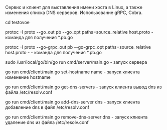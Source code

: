 Сервис и клиент для выставления имени хоста в Linux, а также изменения списка DNS серверов. Использование gRPC, Cobra.


cd testovoe

protoc -I proto --go_out pb --go_opt paths=source_relative host.proto - команда для получения *.pb.go
    
protoc -I proto --go-grpc_out pb --go-grpc_opt paths=source_relative host.proto - - команда для получения *.pb.go
    

sudo /usr/local/go/bin/go run cmd/server/main.go - запуск сервера

go run cmd/client/main.go set-hostname name - запуск клиента изменение hostname

go run cmd/client/main.go get-dns-servers - запуск клиента вывод dns из файла /etc/resolv.conf

go run cmd/client/main.go add-dns-server dns - запуск клиента добавление dns в файл /etc/resolv.conf

go run cmd/client/main.go remove-dns-server dns - запуск клиента удаление dns из файла /etc/resolv.conf

